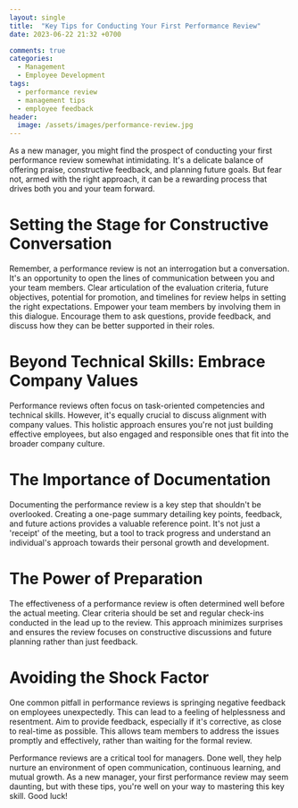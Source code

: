 ```yaml
---
layout: single
title:  "Key Tips for Conducting Your First Performance Review"
date: 2023-06-22 21:32 +0700

comments: true
categories:
  - Management
  - Employee Development
tags:
  - performance review
  - management tips
  - employee feedback
header:
  image: /assets/images/performance-review.jpg
---
```



As a new manager, you might find the prospect of conducting your first performance review somewhat intimidating. It's a delicate balance of offering praise, constructive feedback, and planning future goals. But fear not, armed with the right approach, it can be a rewarding process that drives both you and your team forward.

# Setting the Stage for Constructive Conversation

Remember, a performance review is not an interrogation but a conversation. It's an opportunity to open the lines of communication between you and your team members. Clear articulation of the evaluation criteria, future objectives, potential for promotion, and timelines for review helps in setting the right expectations. Empower your team members by involving them in this dialogue. Encourage them to ask questions, provide feedback, and discuss how they can be better supported in their roles.

# Beyond Technical Skills: Embrace Company Values

Performance reviews often focus on task-oriented competencies and technical skills. However, it's equally crucial to discuss alignment with company values. This holistic approach ensures you're not just building effective employees, but also engaged and responsible ones that fit into the broader company culture.

# The Importance of Documentation

Documenting the performance review is a key step that shouldn't be overlooked. Creating a one-page summary detailing key points, feedback, and future actions provides a valuable reference point. It's not just a 'receipt' of the meeting, but a tool to track progress and understand an individual's approach towards their personal growth and development.

# The Power of Preparation

The effectiveness of a performance review is often determined well before the actual meeting. Clear criteria should be set and regular check-ins conducted in the lead up to the review. This approach minimizes surprises and ensures the review focuses on constructive discussions and future planning rather than just feedback.

# Avoiding the Shock Factor

One common pitfall in performance reviews is springing negative feedback on employees unexpectedly. This can lead to a feeling of helplessness and resentment. Aim to provide feedback, especially if it's corrective, as close to real-time as possible. This allows team members to address the issues promptly and effectively, rather than waiting for the formal review.

Performance reviews are a critical tool for managers. Done well, they help nurture an environment of open communication, continuous learning, and mutual growth. As a new manager, your first performance review may seem daunting, but with these tips, you're well on your way to mastering this key skill. Good luck!